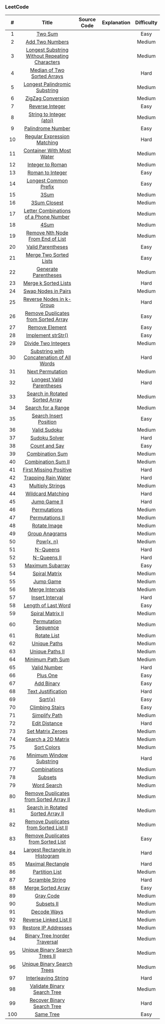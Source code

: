 ### LeetCode

| # | Title | Source Code | Explanation | Difficulty |
|:---:|:---:|:---:|:---:|:---:|
| 1 | [Two Sum](https://leetcode.com/problems/two-sum/) | | | Easy |
| 2 | [Add Two Numbers](https://leetcode.com/problems/add-two-numbers/) | | | Medium |
| 3 | [Longest Substring Without Repeating Characters](https://leetcode.com/problems/longest-substring-without-repeating-characters/) | | | Medium |
| 4 | [Median of Two Sorted Arrays](https://leetcode.com/problems/median-of-two-sorted-arrays/) | | | Hard |
| 5 | [Longest Palindromic Substring](https://leetcode.com/problems/longest-palindromic-substring/) | | | Medium |
| 6 | [ZigZag Conversion](https://leetcode.com/problems/zigzag-conversion/) | | | Medium |
| 7 | [Reverse Integer](https://leetcode.com/problems/reverse-integer/) | | | Easy |
| 8 | [String to Integer (atoi)](https://leetcode.com/problems/string-to-integer-atoi/) | | | Medium |
| 9 | [Palindrome Number](https://leetcode.com/problems/palindrome-number/) | | | Easy |
| 10 | [Regular Expression Matching](https://leetcode.com/problems/regular-expression-matching/) | | | Hard |
| 11 | [Container With Most Water](https://leetcode.com/problems/container-with-most-water/) | | | Medium |
| 12 | [Integer to Roman](https://leetcode.com/problems/integer-to-roman/) | | | Medium |
| 13 | [Roman to Integer](https://leetcode.com/problems/roman-to-integer/) | | | Easy |
| 14 | [Longest Common Prefix](https://leetcode.com/problems/longest-common-prefix/) | | | Easy |
| 15 | [3Sum](https://leetcode.com/problems/3sum/) | | | Medium |
| 16 | [3Sum Closest](https://leetcode.com/problems/3sum-closest/) | | | Medium |
| 17 | [Letter Combinations of a Phone Number](https://leetcode.com/problems/letter-combinations-of-a-phone-number/) | | | Medium |
| 18 | [4Sum](https://leetcode.com/problems/4sum/) | | | Medium |
| 19 | [Remove Nth Node From End of List](https://leetcode.com/problems/remove-nth-node-from-end-of-list/) | | | Medium |
| 20 | [Valid Parentheses](https://leetcode.com/problems/valid-parentheses/) | | | Easy |
| 21 | [Merge Two Sorted Lists](https://leetcode.com/problems/merge-two-sorted-lists/) | | | Easy |
| 22 | [Generate Parentheses](https://leetcode.com/problems/generate-parentheses/) | | | Medium |
| 23 | [Merge k Sorted Lists](https://leetcode.com/problems/merge-k-sorted-lists/) | | | Hard |
| 24 | [Swap Nodes in Pairs](https://leetcode.com/problems/swap-nodes-in-pairs/) | | | Medium |
| 25 | [Reverse Nodes in k-Group](https://leetcode.com/problems/reverse-nodes-in-k-group/) | | | Hard |
| 26 | [Remove Duplicates from Sorted Array](https://leetcode.com/problems/remove-duplicates-from-sorted-array/) | | | Easy |
| 27 | [Remove Element](https://leetcode.com/problems/remove-element/) | | | Easy |
| 28 | [Implement strStr()](https://leetcode.com/problems/implement-strstr/) | | | Easy |
| 29 | [Divide Two Integers](https://leetcode.com/problems/divide-two-integers/) | | | Medium |
| 30 | [Substring with Concatenation of All Words](https://leetcode.com/problems/substring-with-concatenation-of-all-words/) | | | Hard |
| 31 | [Next Permutation](https://leetcode.com/problems/next-permutation/) | | | Medium |
| 32 | [Longest Valid Parentheses](https://leetcode.com/problems/longest-valid-parentheses/) | | | Hard |
| 33 | [Search in Rotated Sorted Array](https://leetcode.com/problems/search-in-rotated-sorted-array/) | | | Medium |
| 34 | [Search for a Range](https://leetcode.com/problems/search-for-a-range/) | | | Medium |
| 35 | [Search Insert Position](https://leetcode.com/problems/search-insert-position/) | | | Easy |
| 36 | [Valid Sudoku](https://leetcode.com/problems/valid-sudoku/) | | | Medium |
| 37 | [Sudoku Solver](https://leetcode.com/problems/sudoku-solver/) | | | Hard |
| 38 | [Count and Say](https://leetcode.com/problems/count-and-say/) | | | Easy |
| 39 | [Combination Sum](https://leetcode.com/problems/combination-sum/) | | | Medium |
| 40 | [Combination Sum II](https://leetcode.com/problems/combination-sum-ii/) | | | Medium |
| 41 | [First Missing Positive](https://leetcode.com/problems/first-missing-positive/) | | | Hard |
| 42 | [Trapping Rain Water](https://leetcode.com/problems/trapping-rain-water/) | | | Hard |
| 43 | [Multiply Strings](https://leetcode.com/problems/multiply-strings/) | | | Medium |
| 44 | [Wildcard Matching](https://leetcode.com/problems/wildcard-matching/) | | | Hard |
| 45 | [Jump Game II](https://leetcode.com/problems/jump-game-ii/) | | | Hard |
| 46 | [Permutations](https://leetcode.com/problems/permutations/) | | | Medium |
| 47 | [Permutations II](https://leetcode.com/problems/permutations-ii/) | | | Medium |
| 48 | [Rotate Image](https://leetcode.com/problems/rotate-image/) | | | Medium |
| 49 | [Group Anagrams](https://leetcode.com/problems/group-anagrams/) | | | Medium |
| 50 | [Pow(x, n)](https://leetcode.com/problems/powx-n/) | | | Medium |
| 51 | [N-Queens](https://leetcode.com/problems/n-queens/) | | | Hard |
| 52 | [N-Queens II](https://leetcode.com/problems/n-queens-ii/) | | | Hard |
| 53 | [Maximum Subarray](https://leetcode.com/problems/maximum-subarray/) | | | Easy |
| 54 | [Spiral Matrix](https://leetcode.com/problems/spiral-matrix/) | | | Medium |
| 55 | [Jump Game](https://leetcode.com/problems/jump-game/) | | | Medium |
| 56 | [Merge Intervals](https://leetcode.com/problems/merge-intervals/) | | | Medium |
| 57 | [Insert Interval](https://leetcode.com/problems/insert-interval/) | | | Hard |
| 58 | [Length of Last Word](https://leetcode.com/problems/length-of-last-word/) | | | Easy |
| 59 | [Spiral Matrix II](https://leetcode.com/problems/spiral-matrix-ii/) | | | Medium |
| 60 | [Permutation Sequence](https://leetcode.com/problems/permutation-sequence/) | | | Medium |
| 61 | [Rotate List](https://leetcode.com/problems/rotate-list/) | | | Medium |
| 62 | [Unique Paths](https://leetcode.com/problems/unique-paths/) | | | Medium |
| 63 | [Unique Paths II](https://leetcode.com/problems/unique-paths-ii/) | | | Medium |
| 64 | [Minimum Path Sum](https://leetcode.com/problems/minimum-path-sum/) | | | Medium |
| 65 | [Valid Number](https://leetcode.com/problems/valid-number/) | | | Hard |
| 66 | [Plus One](https://leetcode.com/problems/plus-one/) | | | Easy |
| 67 | [Add Binary](https://leetcode.com/problems/add-binary/) | | | Easy |
| 68 | [Text Justification](https://leetcode.com/problems/text-justification/) | | | Hard |
| 69 | [Sqrt(x)](https://leetcode.com/problems/sqrtx/) | | | Easy |
| 70 | [Climbing Stairs](https://leetcode.com/problems/climbing-stairs/) | | | Easy |
| 71 | [Simplify Path](https://leetcode.com/problems/simplify-path/) | | | Medium |
| 72 | [Edit Distance](https://leetcode.com/problems/edit-distance/) | | | Hard |
| 73 | [Set Matrix Zeroes](https://leetcode.com/problems/set-matrix-zeroes/) | | | Medium |
| 74 | [Search a 2D Matrix](https://leetcode.com/problems/search-a-2d-matrix/) | | | Medium |
| 75 | [Sort Colors](https://leetcode.com/problems/sort-colors/) | | | Medium |
| 76 | [Minimum Window Substring](https://leetcode.com/problems/minimum-window-substring/) | | | Hard |
| 77 | [Combinations](https://leetcode.com/problems/combinations/) | | | Medium |
| 78 | [Subsets](https://leetcode.com/problems/subsets/) | | | Medium |
| 79 | [Word Search](https://leetcode.com/problems/word-search/) | | | Medium |
| 80 | [Remove Duplicates from Sorted Array II](https://leetcode.com/problems/remove-duplicates-from-sorted-array-ii/) | | | Medium |
| 81 | [Search in Rotated Sorted Array II](https://leetcode.com/problems/search-in-rotated-sorted-array-ii/) | | | Medium |
| 82 | [Remove Duplicates from Sorted List II](https://leetcode.com/problems/remove-duplicates-from-sorted-list-ii/) | | | Medium |
| 83 | [Remove Duplicates from Sorted List](https://leetcode.com/problems/remove-duplicates-from-sorted-list/) | | | Easy |
| 84 | [Largest Rectangle in Histogram](https://leetcode.com/problems/largest-rectangle-in-histogram/) | | | Hard |
| 85 | [Maximal Rectangle](https://leetcode.com/problems/maximal-rectangle/) | | | Hard |
| 86 | [Partition List](https://leetcode.com/problems/partition-list/) | | | Medium |
| 87 | [Scramble String](https://leetcode.com/problems/scramble-string/) | | | Hard |
| 88 | [Merge Sorted Array](https://leetcode.com/problems/merge-sorted-array/) | | | Easy |
| 89 | [Gray Code](https://leetcode.com/problems/gray-code/) | | | Medium |
| 90 | [Subsets II](https://leetcode.com/problems/subsets-ii/) | | | Medium |
| 91 | [Decode Ways](https://leetcode.com/problems/decode-ways/) | | | Medium |
| 92 | [Reverse Linked List II](https://leetcode.com/problems/reverse-linked-list-ii/) | | | Medium |
| 93 | [Restore IP Addresses](https://leetcode.com/problems/restore-ip-addresses/) | | | Medium |
| 94 | [Binary Tree Inorder Traversal](https://leetcode.com/problems/binary-tree-inorder-traversal/) | | | Medium |
| 95 | [Unique Binary Search Trees II](https://leetcode.com/problems/unique-binary-search-trees-ii/) | | | Medium |
| 96 | [Unique Binary Search Trees](https://leetcode.com/problems/unique-binary-search-trees/) | | | Medium |
| 97 | [Interleaving String](https://leetcode.com/problems/interleaving-string/) | | | Hard |
| 98 | [Validate Binary Search Tree](https://leetcode.com/problems/validate-binary-search-tree/) | | | Medium |
| 99 | [Recover Binary Search Tree](https://leetcode.com/problems/recover-binary-search-tree/) | | | Hard |
| 100 | [Same Tree](https://leetcode.com/problems/same-tree/) | | | Easy |

<!-- <!-- | 400 | [Nth Digit](https://leetcode.com/problems/nth-digit/) | [JavaScript](https://github.com/hanzichi/leetcode/blob/master/Algorithms/Nth%20Digit/nth-digit.js) | | Easy | -->
<!-- | 399 | [Evaluate Division](https://leetcode.com/problems/evaluate-division/) | | | Medium |
| 398 | [Random Pick Index](https://leetcode.com/problems/random-pick-index/) | [Python](https://github.com/hanzichi/leetcode/blob/master/Algorithms/Random%20Pick%20Index/random-pick-index.py) | | Medium |
| 397 | [Integer Replacement](https://leetcode.com/problems/integer-replacement/) | [JavaScript](https://github.com/hanzichi/leetcode/blob/master/Algorithms/Integer%20Replacement/integer-replacement.js) | | Medium |
| 396 | [Rotate Function](https://leetcode.com/problems/rotate-function/) | [JavaScript](https://github.com/hanzichi/leetcode/blob/master/Algorithms/Rotate%20Function/rotate-function.js) | | Medium |
| 395 | [Longest Substring with At Least K Repeating Characters](https://leetcode.com/problems/longest-substring-with-at-least-k-repeating-characters/) | [JavaScript](https://github.com/hanzichi/leetcode/blob/master/Algorithms/Longest%20Substring%20with%20At%20Least%20K%20Repeating%20Characters/not-a-good-solution.js) | [Explanation](https://github.com/hanzichi/leetcode/blob/master/Algorithms/Longest%20Substring%20with%20At%20Least%20K%20Repeating%20Characters/readme.md) | Medium |
| 394 | [Decode String](https://leetcode.com/problems/decode-string/) | [JavaScript](https://github.com/hanzichi/leetcode/blob/master/Algorithms/Decode%20String/decode-string.js) | | Medium |
| 393 | [UTF-8 Validation](https://leetcode.com/problems/utf-8-validation/) | [JavaScript](https://github.com/hanzichi/leetcode/blob/master/Algorithms/UTF-8%20Validation/utf-8-validation.js) | | Medium |
| 392 | [Is Subsequence](https://leetcode.com/problems/is-subsequence/) | [JavaScript](https://github.com/hanzichi/leetcode/blob/master/Algorithms/Is%20Subsequence/is-subsequence.js) | | Medium |
| 391 | [Perfect Rectangle](https://leetcode.com/problems/perfect-rectangle/) | | | Hard |
| 390 | [Elimination Game](https://leetcode.com/problems/elimination-game/) | | | Medium |
| 389 | [Find the Difference](https://leetcode.com/problems/find-the-difference/) | [JavaScript](https://github.com/hanzichi/leetcode/blob/master/Algorithms/Find%20the%20Difference/find-the-difference.js) | | Easy |
| 388 | [Longest Absolute File Path](https://leetcode.com/problems/longest-absolute-file-path/) | [JavaScript](https://github.com/hanzichi/leetcode/blob/master/Algorithms/Longest%20Absolute%20File%20Path/longest-absolute-file-path.js) | | Medium |
| 387 | [First Unique Character in a String](https://leetcode.com/problems/first-unique-character-in-a-string/) | [JavaScript](https://github.com/hanzichi/leetcode/blob/master/Algorithms/First%20Unique%20Character%20in%20a%20String/first-unique-character-in-a-string.js) | | Easy |
| 386 | [Lexicographical Numbers](https://leetcode.com/problems/lexicographical-numbers/) | [JavaScript](https://github.com/hanzichi/leetcode/blob/master/Algorithms/Lexicographical%20Numbers/lexicographical-numbers.js) | | Medium |
| 385 | [Mini Parser](https://leetcode.com/problems/mini-parser/) | [JavaScript](https://github.com/hanzichi/leetcode/blob/master/Algorithms/Mini%20Parser/mini-parser.js) | | Medium |
| 384 | [Shuffle an Array](https://leetcode.com/problems/shuffle-an-array/) | [JavaScript](https://github.com/hanzichi/leetcode/blob/master/Algorithms/Shuffle%20an%20Array/shuffle-an-array.js) | | Medium |
| 383 | [Ransom Note](https://leetcode.com/problems/ransom-note/) | [JavaScript](https://github.com/hanzichi/leetcode/blob/master/Algorithms/Ransom%20Note/ransom-note.js) | | Easy |
| 382 | [Linked List Random Node](https://leetcode.com/problems/linked-list-random-node/) | [JavaScript](https://github.com/hanzichi/leetcode/blob/master/Algorithms/Linked%20List%20Random%20Node/linked-list-random-node.js) | | Medium |
| 381 | [Insert Delete GetRandom O(1) - Duplicates allowed](https://leetcode.com/problems/insert-delete-getrandom-o1-duplicates-allowed/) | [Python](https://github.com/hanzichi/leetcode/blob/master/Algorithms/Insert%20Delete%20GetRandom%20O(1)%20-%20Duplicates%20allowed/insert-delete-getrandom-o1-duplicates-allowed.py) | | Hard |
| 380 | [Insert Delete GetRandom O(1)](https://leetcode.com/problems/insert-delete-getrandom-o1/) | [Python](https://github.com/hanzichi/leetcode/blob/master/Algorithms/Insert%20Delete%20GetRandom%20O(1)/insert-delete-getrandom-o1.py) | | Medium |
| 379 | [Design Phone Directory](https://leetcode.com/problems/design-phone-directory/) :blue_book: | | | Medium |
| 378 | [Kth Smallest Element in a Sorted Matrix](https://leetcode.com/problems/kth-smallest-element-in-a-sorted-matrix/) | [JavaScript](https://github.com/hanzichi/leetcode/blob/master/Algorithms/Kth%20Smallest%20Element%20in%20a%20Sorted%20Matrix/kth-smallest-element-in-a-sorted-matrix.js) | | Medium |
| 377 | [Combination Sum IV](https://leetcode.com/problems/combination-sum-iv/) | [JavaScript](https://github.com/hanzichi/leetcode/blob/master/Algorithms/Combination%20Sum%20IV/combination-sum-iv.js) | | Medium |
| 376 | [Wiggle Subsequence](https://leetcode.com/problems/wiggle-subsequence/) | [JavaScript](https://github.com/hanzichi/leetcode/blob/master/Algorithms/Wiggle%20Subsequence/wiggle-subsequence.js) | | Medium |
| 375 | [Guess Number Higher or Lower II](https://leetcode.com/problems/guess-number-higher-or-lower-ii/) | [JavaScript](https://github.com/hanzichi/leetcode/blob/master/Algorithms/Guess%20Number%20Higher%20or%20Lower%20II/guess-number-higher-or-lower-ii.js) | | Medium |
| 374 | [Guess Number Higher or Lower](https://leetcode.com/problems/guess-number-higher-or-lower/) | [C++](https://github.com/hanzichi/leetcode/blob/master/Algorithms/Guess%20Number%20Higher%20or%20Lower/guess-number-higher-or-lower.cpp) | | Easy |
| 373 | [Find K Pairs with Smallest Sums](https://leetcode.com/problems/find-k-pairs-with-smallest-sums/) | [JavaScript](https://github.com/hanzichi/leetcode/blob/master/Algorithms/Find%20K%20Pairs%20with%20Smallest%20Sums/find-k-pairs-with-smallest-sums.js) | | Medium |
| 372 | [Super Pow](https://leetcode.com/problems/super-pow/) | [JavaScript](https://github.com/hanzichi/leetcode/blob/master/Algorithms/Super%20Pow/super-pow.js) | | Medium |
| 371 | [Sum of Two Integers](https://leetcode.com/problems/sum-of-two-integers/) | [JavaScript](https://github.com/hanzichi/leetcode/blob/master/Algorithms/Sum%20of%20Two%20Integers/sum-of-two-integers.js) | | Easy |
| 370 | [Range Addition](https://leetcode.com/problems/range-addition/) :blue_book: | | | Medium |
| 369 | [Plus One Linked List](https://leetcode.com/problems/plus-one-linked-list/) :blue_book: | | | Medium |
| 368 | [Largest Divisible Subset](https://leetcode.com/problems/largest-divisible-subset/) | [JavaScript](https://github.com/hanzichi/leetcode/blob/master/Algorithms/Largest%20Divisible%20Subset/largest-divisible-subset.js) | | Medium |
| 367 | [Valid Perfect Square](https://leetcode.com/problems/valid-perfect-square/) | [JavaScript](https://github.com/hanzichi/leetcode/blob/master/Algorithms/Valid%20Perfect%20Square/valid-perfect-square.js) | | Easy |
| 366 | [Find Leaves of Binary Tree](https://leetcode.com/problems/find-leaves-of-binary-tree/) :blue_book: | | | Medium |
| 365 | [Water and Jug Problem](https://leetcode.com/problems/water-and-jug-problem/) | | | Medium |
| 364 | [Nested List Weight Sum II](https://leetcode.com/problems/nested-list-weight-sum-ii/) :blue_book: | | | Medium |
| 363 | [Max Sum of Rectangle No Larger Than K](https://leetcode.com/problems/max-sum-of-rectangle-no-larger-than-k/) | | | Hard |
| 362 | [Design Hit Counter](https://leetcode.com/problems/design-hit-counter/) :blue_book: | | | Medium |
| 361 | [Bomb Enemy](https://leetcode.com/problems/bomb-enemy/) :blue_book: | | | Medium |
| 360 | [Sort Transformed Array](https://leetcode.com/problems/sort-transformed-array/) :blue_book: | | | Medium |
| 359 | [Logger Rate Limiter](https://leetcode.com/problems/logger-rate-limiter/) :blue_book: | | | Easy |
| 358 | [Rearrange String k Distance Apart](https://leetcode.com/problems/rearrange-string-k-distance-apart/) :blue_book: | | | Hard |
| 357 | [Count Numbers with Unique Digits](https://leetcode.com/problems/count-numbers-with-unique-digits/) | [JavaScript](https://github.com/hanzichi/leetcode/blob/master/Algorithms/Count%20Numbers%20with%20Unique%20Digits/count-numbers-with-unique-digits.js) | | Medium |
| 356 | [Line Reflection](https://leetcode.com/problems/line-reflection/) :blue_book: | | | Medium |
| 355 | [Design Twitter](https://leetcode.com/problems/design-twitter/) | | | Medium |
| 354 | [Russian Doll Envelopes](https://leetcode.com/problems/russian-doll-envelopes/) | | | Hard |
| 353 | [Design Snake Game](https://leetcode.com/problems/design-snake-game/) :blue_book: | | | Medium |
| 352 | [Data Stream as Disjoint Intervals](https://leetcode.com/problems/data-stream-as-disjoint-intervals/) | | | Hard |
| 351 | [Android Unlock Patterns](https://leetcode.com/problems/android-unlock-patterns/) :blue_book: | | | Medium |
| 350 | [Intersection of Two Arrays II](https://leetcode.com/problems/intersection-of-two-arrays-ii/) | [JavaScript](https://github.com/hanzichi/leetcode/blob/master/Algorithms/Intersection%20of%20Two%20Arrays%20II/intersection-of-two-arrays-ii.js) | | Easy |
| 349 | [Intersection of Two Arrays](https://leetcode.com/problems/intersection-of-two-arrays/) | [JavaScript](https://github.com/hanzichi/leetcode/blob/master/Algorithms/Intersection%20of%20Two%20Arrays/intersection-of-two-arrays.js) | | Easy |
| 348 | [Design Tic-Tac-Toe](https://leetcode.com/problems/design-tic-tac-toe/) :blue_book: | | | Medium |
| 347 | [Top K Frequent Elements](https://leetcode.com/problems/top-k-frequent-elements/) | [JavaScript](https://github.com/hanzichi/leetcode/blob/master/Algorithms/Top%20K%20Frequent%20Elements/top-k-frequent-elements.js) | [Explanation](https://github.com/hanzichi/leetcode/blob/master/Algorithms/Top%20K%20Frequent%20Elements/README.md) | Medium |
| 346 | [Moving Average from Data Stream](https://leetcode.com/problems/moving-average-from-data-stream/) :blue_book: | | | Easy |
| 345 | [Reverse Vowels of a String](https://leetcode.com/problems/reverse-vowels-of-a-string/) | [JavaScript](https://github.com/hanzichi/leetcode/blob/master/Algorithms/Reverse%20Vowels%20of%20a%20String/reverse-vowels-of-a-string.js) | [Explanation](https://github.com/hanzichi/leetcode/blob/master/Algorithms/Reverse%20Vowels%20of%20a%20String/README.md) | Easy |
| 344 | [Reverse String](https://leetcode.com/problems/reverse-string/) | [JavaScript](https://github.com/hanzichi/leetcode/blob/master/Algorithms/Reverse%20String/reverse-string.js) | [Explanation](https://github.com/hanzichi/leetcode/blob/master/Algorithms/Reverse%20String/README.md) | Easy |
| 343 | [Integer Break](https://leetcode.com/problems/integer-break/) | [JavaScript](https://github.com/hanzichi/leetcode/blob/master/Algorithms/Integer%20Break/integer-break.js) | [Explanation](https://github.com/hanzichi/leetcode/blob/master/Algorithms/Integer%20Break/README.md) | Medium |
| 342 | [Power of Four](https://leetcode.com/problems/power-of-four/) | [JavaScript](https://github.com/hanzichi/leetcode/blob/master/Algorithms/Power%20of%20Four/power-of-four.js) | [Explanation](https://github.com/hanzichi/leetcode/blob/master/Algorithms/Power%20of%20Four/README.md) | Easy |
| 341 | [Flatten Nested List Iterator](https://leetcode.com/problems/flatten-nested-list-iterator/) | [JavaScript](https://github.com/hanzichi/leetcode/blob/master/Algorithms/Flatten%20Nested%20List%20Iterator/flatten-nested-list-iterator.js) | [Explanation](https://github.com/hanzichi/leetcode/blob/master/Algorithms/Flatten%20Nested%20List%20Iterator/README.md) | Medium |
| 340 | [Longest Substring with At Most K Distinct Characters](https://leetcode.com/problems/longest-substring-with-at-most-k-distinct-characters/) :blue_book: | | | Hard |
| 339 | [Nested List Weight Sum](https://leetcode.com/problems/nested-list-weight-sum/) :blue_book: | | | Easy |
| 338 | [Counting Bits](https://leetcode.com/problems/counting-bits/) | [JavaScript](https://github.com/hanzichi/leetcode/blob/master/Algorithms/Counting%20Bits/counting-bits.js) | [Explanation](https://github.com/hanzichi/leetcode/blob/master/Algorithms/Counting%20Bits/README.md) | Medium |
| 337 | [House Robber III](https://leetcode.com/problems/house-robber-iii/) | [JavaScript](https://github.com/hanzichi/leetcode/blob/master/Algorithms/House%20Robber%20III/house-robber-iii.js) | [Explanation](https://github.com/hanzichi/leetcode/blob/master/Algorithms/House%20Robber%20III/README.md) | Medium |
| 336 | [Palindrome Pairs](https://leetcode.com/problems/palindrome-pairs/) | [JavaScript](https://github.com/hanzichi/leetcode/blob/master/Algorithms/Palindrome%20Pairs/use_object_to_hash.js) | | Hard |
| 335 | [Self Crossing](https://leetcode.com/problems/self-crossing/) | [JavaScript](https://github.com/hanzichi/leetcode/blob/master/Algorithms/Self%20Crossing/self-crossing.js) | [Explanation](https://github.com/hanzichi/leetcode/blob/master/Algorithms/Self%20Crossing/README.md) | Hard |
| 334 | [Increasing Triplet Subsequence](https://leetcode.com/problems/increasing-triplet-subsequence/) | [JavaScript](https://github.com/hanzichi/leetcode/blob/master/Algorithms/Increasing%20Triplet%20Subsequence/increasing-triplet-subsequence.js) | [Explanation](https://github.com/hanzichi/leetcode/blob/master/Algorithms/Increasing%20Triplet%20Subsequence/README.md) | Medium |
| 333 | [Largest BST Subtree](https://leetcode.com/problems/largest-bst-subtree/) :blue_book: | | | Medium |
| 332 | [Reconstruct Itinerary](https://leetcode.com/problems/reconstruct-itinerary/) | | | Medium |
| 331 | [Verify Preorder Serialization of a Binary Tree](https://leetcode.com/problems/verify-preorder-serialization-of-a-binary-tree/) | [JavaScript](https://github.com/hanzichi/leetcode/blob/master/Algorithms/Verify%20Preorder%20Serialization%20of%20a%20Binary%20Tree/verify-preorder-serialization-of-a-binary-tree.js) | | Medium |
| 330 | [Patching Array](https://leetcode.com/problems/patching-array/) | [JavaScript](https://github.com/hanzichi/leetcode/blob/master/Algorithms/Patching%20Array/patching-array.js) | [Explanation](https://github.com/hanzichi/leetcode/blob/master/Algorithms/Patching%20Array/README.md) | Hard |
| 329 | [Longest Increasing Path in a Matrix](https://leetcode.com/problems/longest-increasing-path-in-a-matrix/) | | | Hard |
| 328 | [Odd Even Linked List](https://leetcode.com/problems/odd-even-linked-list/) | [JavaScript](https://github.com/hanzichi/leetcode/blob/master/Algorithms/Odd%20Even%20Linked%20List/odd-even-linked-list.js) | | Medium |
| 327 | [Count of Range Sum](https://leetcode.com/problems/count-of-range-sum/) | [JavaScript](https://github.com/hanzichi/leetcode/blob/master/Algorithms/Count%20of%20Range%20Sum/count-of-range-sum.js) | | Hard |
| 326 | [Power of Three](https://leetcode.com/problems/power-of-three/) | [JavaScript](https://github.com/hanzichi/leetcode/blob/master/Algorithms/Power%20of%20Three/power-of-three.js) | [Explanation](https://github.com/hanzichi/leetcode/blob/master/Algorithms/Power%20of%20Three/README.md) | Easy |
| 325 | [Maximum Size Subarray Sum Equals k](https://leetcode.com/problems/maximum-size-subarray-sum-equals-k/) :blue_book: | | | Medium |
| 324 | [Wiggle Sort II](https://leetcode.com/problems/wiggle-sort-ii/) | | | Medium |
| 323 | [Number of Connected Components in an Undirected Graph](https://leetcode.com/problems/number-of-connected-components-in-an-undirected-graph/) :blue_book: | | | Medium |
| 322 | [Coin Change](https://leetcode.com/problems/coin-change/) | [JavaScript](https://github.com/hanzichi/leetcode/blob/master/Algorithms/Coin%20Change/coin-change.js) | [Explanation](https://github.com/hanzichi/leetcode/blob/master/Algorithms/Coin%20Change/README.md) | Medium |
| 321 | [Create Maximum Number](https://leetcode.com/problems/create-maximum-number/) | | | Hard |
| 320 | [Generalized Abbreviation](https://leetcode.com/problems/generalized-abbreviation/) :blue_book: | | | Medium |
| 319 | [Bulb Switcher](https://leetcode.com/problems/bulb-switcher/) | [JavaScript](https://github.com/hanzichi/leetcode/blob/master/Algorithms/Bulb%20Switcher/bulb-switcher.js) | [Explanation](https://github.com/hanzichi/leetcode/blob/master/Algorithms/Bulb%20Switcher/README.md) | Medium |
| 318 | [Maximum Product of Word Lengths](https://leetcode.com/problems/maximum-product-of-word-lengths/) | [JavaScript](https://github.com/hanzichi/leetcode/blob/master/Algorithms/Maximum%20Product%20of%20Word%20Lengths/maximum-product-of-word-lengths.js) | | Medium |
| 317 | [Shortest Distance from All Buildings](https://leetcode.com/problems/shortest-distance-from-all-buildings/) :blue_book: | | | Hard |
| 316 | [Remove Duplicate Letters](https://leetcode.com/problems/remove-duplicate-letters/) | | | Hard |
| 315 | [Count of Smaller Numbers After Self](https://leetcode.com/problems/count-of-smaller-numbers-after-self/) | [JavaScript](https://github.com/hanzichi/leetcode/blob/master/Algorithms/Count%20of%20Smaller%20Numbers%20After%20Self/BinarySearch.js) | [Explanation](https://github.com/hanzichi/leetcode/blob/master/Algorithms/Count%20of%20Smaller%20Numbers%20After%20Self/README.md) | Hard |
| 314 | [Binary Tree Vertical Order Traversal](https://leetcode.com/problems/binary-tree-vertical-order-traversal/) :blue_book: | | | Medium |
| 313 | [Super Ugly Number](https://leetcode.com/problems/super-ugly-number/) | [JavaScript](https://github.com/hanzichi/leetcode/blob/master/Algorithms/Super%20Ugly%20Number/super-ugly-number.js) | [Explanation](https://github.com/hanzichi/leetcode/blob/master/Algorithms/Super%20Ugly%20Number/README.md) | Medium |
| 312 | [Burst Balloons](https://leetcode.com/problems/burst-balloons/) | | | Hard |
| 311 | [Sparse Matrix Multiplication](https://leetcode.com/problems/sparse-matrix-multiplication/) :blue_book: | | | Medium |
| 310 | [Minimum Height Trees](https://leetcode.com/problems/minimum-height-trees/) | | | Medium |
| 309 | [Best Time to Buy and Sell Stock with Cooldown](https://leetcode.com/problems/best-time-to-buy-and-sell-stock-with-cooldown/) | [JavaScript](https://github.com/hanzichi/leetcode/blob/master/Algorithms/Best%20Time%20to%20Buy%20and%20Sell%20Stock%20with%20Cooldown/best-time-to-buy-and-sell-stock-with-cooldown.js) | [Explanation](https://github.com/hanzichi/leetcode/blob/master/Algorithms/Best%20Time%20to%20Buy%20and%20Sell%20Stock%20with%20Cooldown/README.md) | Medium |
| 308 | [Range Sum Query 2D - Mutable](https://leetcode.com/problems/range-sum-query-2d-mutable/) :blue_book: | | | Hard |
| 307 | [Range Sum Query - Mutable](https://leetcode.com/problems/range-sum-query-mutable/) | [JavaScript](https://github.com/hanzichi/leetcode/blob/master/Algorithms/Range%20Sum%20Query%20-%20Mutable/range-sum-query-mutable.js) | [Explanation](https://github.com/hanzichi/leetcode/blob/master/Algorithms/Range%20Sum%20Query%20-%20Mutable/README.md) | Medium |
| 306 | [Additive Number](https://leetcode.com/problems/additive-number/) | [JavaScript](https://github.com/hanzichi/leetcode/blob/master/Algorithms/Additive%20Number/additive-number.js) | [Explanation](https://github.com/hanzichi/leetcode/blob/master/Algorithms/Additive%20Number/README.md) | Medium |
| 305 | [Number of Islands II](https://leetcode.com/problems/number-of-islands-ii/) :blue_book: | | | Hard |
| 304 | [Range Sum Query 2D - Immutable](https://leetcode.com/problems/range-sum-query-2d-immutable/) | [JavaScript](https://github.com/hanzichi/leetcode/blob/master/Algorithms/Range%20Sum%20Query%202D%20-%20Immutable/range-sum-query-2d-immutable.js) | [Explanation](https://github.com/hanzichi/leetcode/blob/master/Algorithms/Range%20Sum%20Query%202D%20-%20Immutable/README.md) | Medium |
| 303 | [Range Sum Query - Immutable](https://leetcode.com/problems/range-sum-query-immutable/) | [JavaScript](https://github.com/hanzichi/leetcode/blob/master/Algorithms/Range%20Sum%20Query%20-%20Immutable/range-sum-query-immutable.js) | [Explanation](https://github.com/hanzichi/leetcode/blob/master/Algorithms/Range%20Sum%20Query%20-%20Immutable/README.md) | Easy |
| 302 | [Smallest Rectangle Enclosing Black Pixels](https://leetcode.com/problems/smallest-rectangle-enclosing-black-pixels/) :blue_book: | | | Hard |
| 301 | [Remove Invalid Parentheses](https://leetcode.com/problems/remove-invalid-parentheses/) | | | Hard |
| 300 | [Longest Increasing Subsequence](https://leetcode.com/problems/longest-increasing-subsequence/) | [JavaScript](https://github.com/hanzichi/leetcode/blob/master/Algorithms/Longest%20Increasing%20Subsequence/longest-increasing-subsequence.js) | [Explanation](https://github.com/hanzichi/leetcode/blob/master/Algorithms/Longest%20Increasing%20Subsequence/README.md) | Medium |
| 299 | [Bulls and Cows](https://leetcode.com/problems/bulls-and-cows/) | [JavaScript](https://github.com/hanzichi/leetcode/blob/master/Algorithms/Bulls%20and%20Cows/bulls-and-cows.js) | [Explanation](https://github.com/hanzichi/leetcode/blob/master/Algorithms/Bulls%20and%20Cows/README.md) | Medium |
| 298 | [Binary Tree Longest Consecutive Sequence](https://leetcode.com/problems/binary-tree-longest-consecutive-sequence/) :blue_book: | | | Medium |
| 297 | [Serialize and Deserialize Binary Tree](https://leetcode.com/problems/serialize-and-deserialize-binary-tree/) | | | Hard |
| 296 | [Best Meeting Point](https://leetcode.com/problems/best-meeting-point/) :blue_book: | | | Hard |
| 295 | [Find Median from Data Stream](https://leetcode.com/problems/find-median-from-data-stream/) | [JavaScript](https://github.com/hanzichi/leetcode/blob/master/Algorithms/Find%20Median%20from%20Data%20Stream/find-median-from-data-stream.js) | [Explanation](https://github.com/hanzichi/leetcode/blob/master/Algorithms/Find%20Median%20from%20Data%20Stream/README.md) | Hard |
| 294 | [Flip Game II](https://leetcode.com/problems/flip-game-ii/) :blue_book: | | | Medium |
| 293 | [Flip Game](https://leetcode.com/problems/flip-game/) :blue_book: | | | Easy |
| 292 | [Nim Game](https://leetcode.com/problems/nim-game/) | [JavaScript](https://github.com/hanzichi/leetcode/blob/master/Algorithms/Nim%20Game/nim-game.js) | [Explanation](https://github.com/hanzichi/leetcode/blob/master/Algorithms/Nim%20Game/README.md) | Easy |
| 291 | [Word Pattern II](https://leetcode.com/problems/word-pattern-ii/) :blue_book: | | | Hard |
| 290 | [Word Pattern](https://leetcode.com/problems/word-pattern/) | [JavaScript](https://github.com/hanzichi/leetcode/blob/master/Algorithms/Word%20Pattern/word-pattern.js) | [Explanation](https://github.com/hanzichi/leetcode/blob/master/Algorithms/Word%20Pattern/README.md) | Easy |
| 289 | [Game of Life](https://leetcode.com/problems/game-of-life/) | [JavaScript](https://github.com/hanzichi/leetcode/blob/master/Algorithms/Game%20of%20Life/game-of-life.js) | [Explanation](https://github.com/hanzichi/leetcode/blob/master/Algorithms/Game%20of%20Life/README.md) | Medium |
| 288 | [Unique Word Abbreviation](https://leetcode.com/problems/unique-word-abbreviation/) :blue_book: | | | Medium |
| 287 | [Find the Duplicate Number](https://leetcode.com/problems/find-the-duplicate-number/) | [JavaScript](https://github.com/hanzichi/leetcode/blob/master/Algorithms/Find%20the%20Duplicate%20Number/find-the-duplicate-number.js) | [Explanation](https://github.com/hanzichi/leetcode/blob/master/Algorithms/Find%20the%20Duplicate%20Number/README.md) | Medium |
| 286 | [Walls and Gates](https://leetcode.com/problems/walls-and-gates/) :blue_book: | | | Medium |
| 285 | [Inorder Successor in BST](https://leetcode.com/problems/inorder-successor-in-bst/) :blue_book: | | | Medium |
| 284 | [Peeking Iterator](https://leetcode.com/problems/peeking-iterator/) | | | Medium |
| 283 | [Move Zeroes](https://leetcode.com/problems/move-zeroes/) | [JavaScript](https://github.com/hanzichi/leetcode/blob/master/Algorithms/Move%20Zeroes/move-zeroes.js) | [Explanation](https://github.com/hanzichi/leetcode/blob/master/Algorithms/Move%20Zeroes/README.md) | Easy |
| 282 | [Expression Add Operators](https://leetcode.com/problems/expression-add-operators/) | | | Hard |
| 281 | [Zigzag Iterator](https://leetcode.com/problems/zigzag-iterator/) :blue_book: | | | Medium |
| 280 | [Wiggle Sort](https://leetcode.com/problems/wiggle-sort/) :blue_book: | | | Medium |
| 279 | [Perfect Squares](https://leetcode.com/problems/perfect-squares/) | [JavaScript](https://github.com/hanzichi/leetcode/blob/master/Algorithms/Perfect%20Squares/perfect-squares.js) | [Explanation](https://github.com/hanzichi/leetcode/blob/master/Algorithms/Perfect%20Squares/README.md) | Medium |
| 278 | [First Bad Version](https://leetcode.com/problems/first-bad-version/) | [JavaScript](https://github.com/hanzichi/leetcode/blob/master/Algorithms/First%20Bad%20Version/first-bad-version.js) | [Explanation](https://github.com/hanzichi/leetcode/blob/master/Algorithms/First%20Bad%20Version/README.md) | Easy |
| 277 | [Find the Celebrity](https://leetcode.com/problems/find-the-celebrity/) :blue_book: | | | Medium |
| 276 | [Paint Fence](https://leetcode.com/problems/paint-fence/) :blue_book: | | | Easy |
| 275 | [H-Index II](https://leetcode.com/problems/h-index-ii/) | [JavaScript](https://github.com/hanzichi/leetcode/blob/master/Algorithms/H-Index%20II/h-index-ii.js) | [Explanation](https://github.com/hanzichi/leetcode/blob/master/Algorithms/H-Index%20II/README.md) | Medium |
| 274 | [H-Index](https://leetcode.com/problems/h-index/) | [JavaScript](https://github.com/hanzichi/leetcode/blob/master/Algorithms/H-Index/h-index.js) | [Explanation](https://github.com/hanzichi/leetcode/blob/master/Algorithms/H-Index/README.md) | Medium |
| 273 | [Integer to English Words](https://leetcode.com/problems/integer-to-english-words/) | | | Hard |
| 272 | [Closest Binary Search Tree Value II](https://leetcode.com/problems/closest-binary-search-tree-value-ii/) :blue_book: | | | Hard |
| 271 | [Encode and Decode Strings](https://leetcode.com/problems/encode-and-decode-strings/) :blue_book: | | | Medium |
| 270 | [Closest Binary Search Tree Value](https://leetcode.com/problems/closest-binary-search-tree-value/) :blue_book: | | | Easy |
| 269 | [Alien Dictionary](https://leetcode.com/problems/alien-dictionary/) :blue_book: | | | Hard |
| 268 | [Missing Number](https://leetcode.com/problems/missing-number/) | [JavaScript](https://github.com/hanzichi/leetcode/blob/master/Algorithms/Missing%20Number/missing-number.js) | [Explanation](https://github.com/hanzichi/leetcode/blob/master/Algorithms/Missing%20Number/README.md) | Easy |
| 267 | [Palindrome Permutation II](https://leetcode.com/problems/palindrome-permutation-ii/) :blue_book: | | | Medium |
| 266 | [Palindrome Permutation](https://leetcode.com/problems/palindrome-permutation/) :blue_book: | | | Easy |
| 265 | [Paint House II](https://leetcode.com/problems/paint-house-ii/) :blue_book: | | | Hard |
| 264 | [Ugly Number II](https://leetcode.com/problems/ugly-number-ii/) | [JavaScript](https://github.com/hanzichi/leetcode/blob/master/Algorithms/Ugly%20Number%20II/ugly-number-ii.js) | [Explanation](https://github.com/hanzichi/leetcode/blob/master/Algorithms/Ugly%20Number%20II/README.md) | Medium |
| 263 | [Ugly Number](https://leetcode.com/problems/ugly-number/) | [JavaScript](https://github.com/hanzichi/leetcode/blob/master/Algorithms/Ugly%20Number/ugly-number.js) | [Explanation](https://github.com/hanzichi/leetcode/blob/master/Algorithms/Ugly%20Number/README.md) | Easy |
| 261 | [Graph Valid Tree](https://leetcode.com/problems/graph-valid-tree/) :blue_book: | | | Medium |
| 260 | [Single Number III](https://leetcode.com/problems/single-number-iii/) | [JavaScript](https://github.com/hanzichi/leetcode/blob/master/Algorithms/Single%20Number%20III/single-number-iii.js) | | Medium |
| 259 | [3Sum Smaller](https://leetcode.com/problems/3sum-smaller/) :blue_book: | | | Medium |
| 258 | [Add Digits](https://leetcode.com/problems/add-digits/) | [JavaScript](https://github.com/hanzichi/leetcode/blob/master/Algorithms/Add%20Digits/add-digits.js) | [Explanation](https://github.com/hanzichi/leetcode/blob/master/Algorithms/Add%20Digits/README.md) | Easy |
| 257 | [Binary Tree Paths](https://leetcode.com/problems/binary-tree-paths/) | [JavaScript](https://github.com/hanzichi/leetcode/blob/master/Algorithms/Binary%20Tree%20Paths/binary-tree-paths.js) | [Explanation](https://github.com/hanzichi/leetcode/blob/master/Algorithms/Binary%20Tree%20Paths/README.md) | Easy |
| 256 | [Paint House](https://leetcode.com/problems/paint-house/) :blue_book: | | | Easy |
| 255 | [Verify Preorder Sequence in Binary Search Tree](https://leetcode.com/problems/verify-preorder-sequence-in-binary-search-tree/) :blue_book: | | | Medium |
| 254 | [Factor Combinations](https://leetcode.com/problems/factor-combinations/) :blue_book: | | | Medium |
| 253 | [Meeting Rooms II](https://leetcode.com/problems/meeting-rooms-ii/) :blue_book: | | | Medium |
| 252 | [Meeting Rooms](https://leetcode.com/problems/meeting-rooms/) :blue_book: | | | Easy |
| 251 | [Flatten 2D Vector](https://leetcode.com/problems/flatten-2d-vector/) :blue_book: | | | Medium |
| 250 | [Count Univalue Subtrees](https://leetcode.com/problems/count-univalue-subtrees/) :blue_book: | | | Medium |
| 249 | [Group Shifted Strings](https://leetcode.com/problems/group-shifted-strings/) :blue_book: | | | Medium |
| 248 | [Strobogrammatic Number III](https://leetcode.com/problems/strobogrammatic-number-iii/) :blue_book: | | | Hard |
| 247 | [Strobogrammatic Number II](https://leetcode.com/problems/strobogrammatic-number-ii/) :blue_book: | | | Medium |
| 246 | [Strobogrammatic Number](https://leetcode.com/problems/strobogrammatic-number/) :blue_book: | | | Easy |
| 245 | [Shortest Word Distance III](https://leetcode.com/problems/shortest-word-distance-iii/) :blue_book: | | | Medium |
| 244 | [Shortest Word Distance II](https://leetcode.com/problems/shortest-word-distance-ii/) :blue_book: | | | Medium |
| 243 | [Shortest Word Distance](https://leetcode.com/problems/shortest-word-distance/) :blue_book: | | | Easy |
| 242 | [Valid Anagram](https://leetcode.com/problems/valid-anagram/) | [JavaScript](https://github.com/hanzichi/leetcode/blob/master/Algorithms/Valid%20Anagram/valid-anagram.js) | [Explanation](https://github.com/hanzichi/leetcode/blob/master/Algorithms/Valid%20Anagram/README.md) | Easy |
| 241 | [Different Ways to Add Parentheses](https://leetcode.com/problems/different-ways-to-add-parentheses/) | [JavaScript](https://github.com/hanzichi/leetcode/blob/master/Algorithms/Different%20Ways%20to%20Add%20Parentheses/divide-and-conquer.js) | [Explanation](https://github.com/hanzichi/leetcode/blob/master/Algorithms/Different%20Ways%20to%20Add%20Parentheses/README.md) | Medium |
| 240 | [Search a 2D Matrix II](https://leetcode.com/problems/search-a-2d-matrix-ii/) | [JavaScript](https://github.com/hanzichi/leetcode/blob/master/Algorithms/Search%20a%202D%20Matrix%20II/search-a-2d-matrix-ii.js) | [Explanation](https://github.com/hanzichi/leetcode/blob/master/Algorithms/Search%20a%202D%20Matrix%20II/README.md) | Medium |
| 239 | [Sliding Window Maximum](https://leetcode.com/problems/sliding-window-maximum/) | | | Hard |
| 238 | [Product of Array Except Self](https://leetcode.com/problems/product-of-array-except-self/) | [JavaScript](https://github.com/hanzichi/leetcode/blob/master/Algorithms/Product%20of%20Array%20Except%20Self/product-of-array-except-self.js) | | Medium |
| 237 | [Delete Node in a Linked List](https://leetcode.com/problems/delete-node-in-a-linked-list/) | [JavaScript](https://github.com/hanzichi/leetcode/blob/master/Algorithms/Delete%20Node%20in%20a%20Linked%20List/delete-node-in-a-linked-list.js) | [Explanation](https://github.com/hanzichi/leetcode/blob/master/Algorithms/Delete%20Node%20in%20a%20Linked%20List/README.md) | Easy |
| 236 | [Lowest Common Ancestor of a Binary Tree](https://leetcode.com/problems/lowest-common-ancestor-of-a-binary-tree/) | [JavaScript](https://github.com/hanzichi/leetcode/blob/master/Algorithms/Lowest%20Common%20Ancestor%20of%20a%20Binary%20Tree/lowest-common-ancestor-of-a-binary-tree.js) | [Explanation](https://github.com/hanzichi/leetcode/blob/master/Algorithms/Lowest%20Common%20Ancestor%20of%20a%20Binary%20Tree/readme.md) | Medium |
| 235 | [Lowest Common Ancestor of a Binary Search Tree](https://leetcode.com/problems/lowest-common-ancestor-of-a-binary-search-tree/) | [JavaScript](https://github.com/hanzichi/leetcode/blob/master/Algorithms/Lowest%20Common%20Ancestor%20of%20a%20Binary%20Search%20Tree/lowest-common-ancestor-of-a-binary-search-tree.js) | | Easy |
| 234 | [Palindrome Linked List](https://leetcode.com/problems/palindrome-linked-list/) | [JavaScript](https://github.com/hanzichi/leetcode/blob/master/Algorithms/Palindrome%20Linked%20List/palindrome-linked-list.js) | [Explanation](https://github.com/hanzichi/leetcode/blob/master/Algorithms/Palindrome%20Linked%20List/README.md) | Easy |
| 233 | [Number of Digit One](https://leetcode.com/problems/number-of-digit-one/) | [JavaScript](https://github.com/hanzichi/leetcode/blob/master/Algorithms/Number%20of%20Digit%20One/number-of-digit-one.js) | | Hard |
| 232 | [Implement Queue using Stacks](https://leetcode.com/problems/implement-queue-using-stacks/) | [JavaScript](https://github.com/hanzichi/leetcode/blob/master/Algorithms/Implement%20Queue%20using%20Stacks/implement-queue-using-stacks.js) | [Explanation](https://github.com/hanzichi/leetcode/blob/master/Algorithms/Implement%20Queue%20using%20Stacks/README.md) | Easy |
| 231 | [Power of Two](https://leetcode.com/problems/power-of-two/) | [JavaScript](https://github.com/hanzichi/leetcode/blob/master/Algorithms/Power%20of%20Two/power-of-two.js) | [Explanation](https://github.com/hanzichi/leetcode/blob/master/Algorithms/Power%20of%20Two/README.md) | Easy |
| 230 | [Kth Smallest Element in a BST](https://leetcode.com/problems/kth-smallest-element-in-a-bst/) | [JavaScript](https://github.com/hanzichi/leetcode/blob/master/Algorithms/Kth%20Smallest%20Element%20in%20a%20BST/kth-smallest-element-in-a-bst.js) | [Explanation](https://github.com/hanzichi/leetcode/blob/master/Algorithms/Kth%20Smallest%20Element%20in%20a%20BST/readme.md) | Medium |
| 229 | [Majority Element II](https://leetcode.com/problems/majority-element-ii/) | [JavaScript](https://github.com/hanzichi/leetcode/blob/master/Algorithms/Majority%20Element%20II/majority-element-ii.js) | | Medium |
| 228 | [Summary Ranges](https://leetcode.com/problems/summary-ranges/) | [JavaScript](https://github.com/hanzichi/leetcode/blob/master/Algorithms/Summary%20Ranges/summary-ranges.js) | [Explanation](https://github.com/hanzichi/leetcode/blob/master/Algorithms/Summary%20Ranges/README.md) | Medium |
| 227 | [Basic Calculator II](https://leetcode.com/problems/basic-calculator-ii/) | [JavaScript](https://github.com/hanzichi/leetcode/blob/master/Algorithms/Basic%20Calculator%20II/basic-calculator-ii.js) | | Medium |
| 226 | [Invert Binary Tree](https://leetcode.com/problems/invert-binary-tree/) | [JavaScript](https://github.com/hanzichi/leetcode/blob/master/Algorithms/Invert%20Binary%20Tree/invert-binary-tree.js) | [Explanation](https://github.com/hanzichi/leetcode/blob/master/Algorithms/Invert%20Binary%20Tree/README.md) | Easy |
| 225 | [Implement Stack using Queues](https://leetcode.com/problems/implement-stack-using-queues/) | [JavaScript](https://github.com/hanzichi/leetcode/blob/master/Algorithms/Implement%20Stack%20using%20Queues/implement-stack-using-queues.js) | [Explanation](https://github.com/hanzichi/leetcode/blob/master/Algorithms/Implement%20Stack%20using%20Queues/README.md) | Easy |
| 224 | [Basic Calculator](https://leetcode.com/problems/basic-calculator/) | [JavaScript](https://github.com/hanzichi/leetcode/blob/master/Algorithms/Basic%20Calculator/better-solution.js) | [Explanation](https://github.com/hanzichi/leetcode/blob/master/Algorithms/Basic%20Calculator/README.md) | Hard |
| 223 | [Rectangle Area](https://leetcode.com/problems/rectangle-area/) | [JavaScript](https://github.com/hanzichi/leetcode/blob/master/Algorithms/Rectangle%20Area/index_without_sort.js) | [Explanation](https://github.com/hanzichi/leetcode/blob/master/Algorithms/Rectangle%20Area/README.md) | Medium |
| 222 | [Count Complete Tree Nodes](https://leetcode.com/problems/count-complete-tree-nodes/) | [JavaScript](https://github.com/hanzichi/leetcode/blob/master/Algorithms/Count%20Complete%20Tree%20Nodes/binary-search.js) | [Explanation](https://github.com/hanzichi/leetcode/blob/master/Algorithms/Count%20Complete%20Tree%20Nodes/readme.md) | Medium |
| 221 | [Maximal Square](https://leetcode.com/problems/maximal-square/) | [JavaScript](https://github.com/hanzichi/leetcode/blob/master/Algorithms/Maximal%20Square/index_2.js) | | Medium |
| 220 | [Contains Duplicate III](https://leetcode.com/problems/contains-duplicate-iii/) | [JavaScript](https://github.com/hanzichi/leetcode/blob/master/Algorithms/Contains%20Duplicate%20III/contains-duplicate-iii.js) | | Medium |
| 219 | [Contains Duplicate II](https://leetcode.com/problems/contains-duplicate-ii/) | [JavaScript](https://github.com/hanzichi/leetcode/blob/master/Algorithms/Contains%20Duplicate%20II/contains-duplicate-ii.js) | | Easy |
| 218 | [The Skyline Problem](https://leetcode.com/problems/the-skyline-problem/) | | | Hard |
| 217 | [Contains Duplicate](https://leetcode.com/problems/contains-duplicate/) | [JavaScript](https://github.com/hanzichi/leetcode/blob/master/Algorithms/Contains%20Duplicate/contains-duplicate.js) | | Easy |
| 216 | [Combination Sum III](https://leetcode.com/problems/combination-sum-iii/) | [JavaScript](https://github.com/hanzichi/leetcode/blob/master/Algorithms/Combination%20Sum%20III/combination-sum-iii.js) | | Medium |
| 215 | [Kth Largest Element in an Array](https://leetcode.com/problems/kth-largest-element-in-an-array/) | [JavaScript](https://github.com/hanzichi/leetcode/blob/master/Algorithms/Kth%20Largest%20Element%20in%20an%20Array/kth-largest-element-in-an-array.js) | [Explanation](https://github.com/hanzichi/leetcode/blob/master/Algorithms/Kth%20Largest%20Element%20in%20an%20Array/README.md) | Medium |
| 214 | [Shortest Palindrome](https://leetcode.com/problems/shortest-palindrome/) | [JavaScript](https://github.com/hanzichi/leetcode/blob/master/Algorithms/Shortest%20Palindrome/shortest-palindrome.js) | [Explanation](https://github.com/hanzichi/leetcode/blob/master/Algorithms/Shortest%20Palindrome/README.md) | Hard |
| 213 | [House Robber II](https://leetcode.com/problems/house-robber-ii/) | [JavaScript](https://github.com/hanzichi/leetcode/blob/master/Algorithms/House%20Robber%20II/house-robber-ii.js) | | Medium |
| 212 | [Word Search II](https://leetcode.com/problems/word-search-ii/) | | | Hard |
| 211 | [Add and Search Word - Data structure design](https://leetcode.com/problems/add-and-search-word-data-structure-design/) | [JavaScript](https://github.com/hanzichi/leetcode/blob/master/Algorithms/Add%20and%20Search%20Word%20-%20Data%20structure%20design/add-and-search-word-data-structure-design.js) | [Explanation](https://github.com/hanzichi/leetcode/blob/master/Algorithms/Add%20and%20Search%20Word%20-%20Data%20structure%20design/README.md) | Medium |
| 210 | [Course Schedule II](https://leetcode.com/problems/course-schedule-ii/) | [JavaScript](https://github.com/hanzichi/leetcode/blob/master/Algorithms/Course%20Schedule%20II/course-schedule-ii.js) | | Medium |
| 209 | [Minimum Size Subarray Sum](https://leetcode.com/problems/minimum-size-subarray-sum/) | [JavaScript](https://github.com/hanzichi/leetcode/blob/master/Algorithms/Minimum%20Size%20Subarray%20Sum/minimum-size-subarray-sum.js) | | Medium |
| 208 | [Implement Trie (Prefix Tree)](https://leetcode.com/problems/implement-trie-prefix-tree/) | [JavaScript](https://github.com/hanzichi/leetcode/blob/master/Algorithms/Implement%20Trie%20(Prefix%20Tree)/implement-trie-prefix-tree.js) | | Medium |
| 207 | [Course Schedule](https://leetcode.com/problems/course-schedule/) | [JavaScript](https://github.com/hanzichi/leetcode/blob/master/Algorithms/Course%20Schedule/course-schedule.js) | [Explanation](https://github.com/hanzichi/leetcode/blob/master/Algorithms/Course%20Schedule/README.md) | Medium |
| 206 | [Reverse Linked List](https://leetcode.com/problems/reverse-linked-list/) | [JavaScript](https://github.com/hanzichi/leetcode/blob/master/Algorithms/Reverse%20Linked%20List/index%E2%85%A2.js) | | Easy |
| 205 | [Isomorphic Strings](https://leetcode.com/problems/isomorphic-strings/) | [JavaScript](https://github.com/hanzichi/leetcode/blob/master/Algorithms/Isomorphic%20Strings/isomorphic-strings.js) | [Explanation](https://github.com/hanzichi/leetcode/blob/master/Algorithms/Isomorphic%20Strings/README.md) | Easy |
| 204 | [Count Primes](https://leetcode.com/problems/count-primes/) | [JavaScript](https://github.com/hanzichi/leetcode/blob/master/Algorithms/Count%20Primes/count-primes.js) | [Explanation](https://github.com/hanzichi/leetcode/blob/master/Algorithms/Count%20Primes/README.md) | Easy |
| 203 | [Remove Linked List Elements](https://leetcode.com/problems/remove-linked-list-elements/) | [JavaScript](https://github.com/hanzichi/leetcode/blob/master/Algorithms/Remove%20Linked%20List%20Elements/remove-linked-list-elements.js) | [Explanation](https://github.com/hanzichi/leetcode/blob/master/Algorithms/Remove%20Linked%20List%20Elements/README.md) | Easy |
| 202 | [Happy Number](https://leetcode.com/problems/happy-number/) | [JavaScript](https://github.com/hanzichi/leetcode/blob/master/Algorithms/Happy%20Number/happy-number.js) | [Explanation](https://github.com/hanzichi/leetcode/blob/master/Algorithms/Happy%20Number/README.md) | Easy |
| 201 | [Bitwise AND of Numbers Range](https://leetcode.com/problems/bitwise-and-of-numbers-range/) | [JavaScript](https://github.com/hanzichi/leetcode/blob/master/Algorithms/Bitwise%20AND%20of%20Numbers%20Range/bitwise-and-of-numbers-range.js) | | Medium |
| 200 | [Number of Islands](https://leetcode.com/problems/number-of-islands/) | [JavaScript](https://github.com/hanzichi/leetcode/blob/master/Algorithms/Number%20of%20Islands/number-of-islands.js) | [Explanation](https://github.com/hanzichi/leetcode/blob/master/Algorithms/Number%20of%20Islands/README.md) | Medium |
| 199 | [Binary Tree Right Side View](https://leetcode.com/problems/binary-tree-right-side-view/) | [JavaScript](https://github.com/hanzichi/leetcode/blob/master/Algorithms/Binary%20Tree%20Right%20Side%20View/binary-tree-right-side-view.js) | | Medium |
| 198 | [House Robber](https://leetcode.com/problems/house-robber/) | [JavaScript](https://github.com/hanzichi/leetcode/blob/master/Algorithms/House%20Robber/house-robber.js) | | Easy |
| 191 | [Number of 1 Bits](https://leetcode.com/problems/number-of-1-bits/) | [JavaScript](https://github.com/hanzichi/leetcode/blob/master/Algorithms/Number%20of%201%20Bits/number-of-1-bits.js) | | Easy |
| 190 | [Reverse Bits](https://leetcode.com/problems/reverse-bits/) | [JavaScript](https://github.com/hanzichi/leetcode/blob/master/Algorithms/Reverse%20Bits/reverse-bits.js) | [Explanation](https://github.com/hanzichi/leetcode/blob/master/Algorithms/Reverse%20Bits/README.md) | Easy |
| 189 | [Rotate Array](https://leetcode.com/problems/rotate-array/) | [JavaScript](https://github.com/hanzichi/leetcode/blob/master/Algorithms/Rotate%20Array/rotate-array.js) | [Explanation](https://github.com/hanzichi/leetcode/blob/master/Algorithms/Rotate%20Array/README.md) | Easy |
| 188 | [Best Time to Buy and Sell Stock IV](https://leetcode.com/problems/best-time-to-buy-and-sell-stock-iv/) | | | Hard |
| 187 | [Repeated DNA Sequences](https://leetcode.com/problems/repeated-dna-sequences/) | [JavaScript](https://github.com/hanzichi/leetcode/blob/master/Algorithms/Repeated%20DNA%20Sequences/repeated-dna-sequences.js) | [Explanation](https://github.com/hanzichi/leetcode/blob/master/Algorithms/Repeated%20DNA%20Sequences/README.md) | Medium |
| 186 | [Reverse Words in a String II](https://leetcode.com/problems/reverse-words-in-a-string-ii/) :blue_book: | | | Medium |
| 179 | [Largest Number](https://leetcode.com/problems/largest-number/) | [JavaScript](https://github.com/hanzichi/leetcode/blob/master/Algorithms/Largest%20Number/largest-number.js) | [Explanation](https://github.com/hanzichi/leetcode/blob/master/Algorithms/Largest%20Number/README.md) | Medium |
| 174 | [Dungeon Game](https://leetcode.com/problems/dungeon-game/) | | | Hard |
| 173 | [Binary Search Tree Iterator](https://leetcode.com/problems/binary-search-tree-iterator/) | | | Medium |
| 172 | [Factorial Trailing Zeroes](https://leetcode.com/problems/factorial-trailing-zeroes/) | [JavaScript](https://github.com/hanzichi/leetcode/blob/master/Algorithms/Factorial%20Trailing%20Zeroes/factorial-trailing-zeroes.js) | [Explanation](https://github.com/hanzichi/leetcode/blob/master/Algorithms/Factorial%20Trailing%20Zeroes/README.md) | Easy |
| 171 | [Excel Sheet Column Number](https://leetcode.com/problems/excel-sheet-column-number/) | [JavaScript](https://github.com/hanzichi/leetcode/blob/master/Algorithms/Excel%20Sheet%20Column%20Number/excel-sheet-column-number.js) | [Explanation](https://github.com/hanzichi/leetcode/blob/master/Algorithms/Excel%20Sheet%20Column%20Number/README.md) | Easy |
| 170 | [Two Sum III - Data structure design](https://leetcode.com/problems/two-sum-iii-data-structure-design/) :blue_book: | | | Easy |
| 169 | [Majority Element](https://leetcode.com/problems/majority-element/) | [JavaScript](https://github.com/hanzichi/leetcode/blob/master/Algorithms/Majority%20Element/majority-element.js) | [Explanation](https://github.com/hanzichi/leetcode/blob/master/Algorithms/Majority%20Element/README.md) | Easy |
| 168 | [Excel Sheet Column Title](https://leetcode.com/problems/excel-sheet-column-title/) | [JavaScript](https://github.com/hanzichi/leetcode/blob/master/Algorithms/Excel%20Sheet%20Column%20Title/excel-sheet-column-title.js) | [Explanation](https://github.com/hanzichi/leetcode/blob/master/Algorithms/Excel%20Sheet%20Column%20Title/README.md) | Easy |
| 167 | [Two Sum II - Input array is sorted](https://leetcode.com/problems/two-sum-ii-input-array-is-sorted/) | [JavaScript](https://github.com/hanzichi/leetcode/blob/master/Algorithms/Two%20Sum%20II%20-%20Input%20array%20is%20sorted/two-sum-ii-input-array-is-sorted.js) | | Easy |
| 166 | [Fraction to Recurring Decimal](https://leetcode.com/problems/fraction-to-recurring-decimal/) | [JavaScript](https://github.com/hanzichi/leetcode/blob/master/Algorithms/Fraction%20to%20Recurring%20Decimal/fraction-to-recurring-decimal.js) | [Explanation](https://github.com/hanzichi/leetcode/blob/master/Algorithms/Fraction%20to%20Recurring%20Decimal/README.md) | Medium |
| 165 | [Compare Version Numbers](https://leetcode.com/problems/compare-version-numbers/) | [JavaScript](https://github.com/hanzichi/leetcode/blob/master/Algorithms/Compare%20Version%20Numbers/compare-version-numbers.js) | [Explanation](https://github.com/hanzichi/leetcode/blob/master/Algorithms/Compare%20Version%20Numbers/README.md) | Medium |
| 164 | [Maximum Gap](https://leetcode.com/problems/maximum-gap/) | [JavaScript](https://github.com/hanzichi/leetcode/blob/master/Algorithms/Maximum%20Gap/maximum-gap.js) | [Explanation](https://github.com/hanzichi/leetcode/blob/master/Algorithms/Maximum%20Gap/README.md) | Hard |
| 163 | [Missing Ranges](https://leetcode.com/problems/missing-ranges/) :blue_book: | | | Medium |
| 162 | [Find Peak Element](https://leetcode.com/problems/find-peak-element/) | [JavaScript](https://github.com/hanzichi/leetcode/blob/master/Algorithms/Find%20Peak%20Element/find-peak-element.js) | [Explanation](https://github.com/hanzichi/leetcode/blob/master/Algorithms/Find%20Peak%20Element/README.md) | Medium |
| 161 | [One Edit Distance](https://leetcode.com/problems/one-edit-distance/) :blue_book: | | | Medium |
| 160 | [Intersection of Two Linked Lists](https://leetcode.com/problems/intersection-of-two-linked-lists/) | [JavaScript](https://github.com/hanzichi/leetcode/blob/master/Algorithms/Intersection%20of%20Two%20Linked%20Lists/intersection-of-two-linked-lists.js) | | Easy |
| 159 | [Longest Substring with At Most Two Distinct Characters](https://leetcode.com/problems/longest-substring-with-at-most-two-distinct-characters/) :blue_book: | | | Hard |
| 158 | [Read N Characters Given Read4 II - Call multiple times](https://leetcode.com/problems/read-n-characters-given-read4-ii-call-multiple-times/) :blue_book: | | | Hard |
| 157 | [Read N Characters Given Read4](https://leetcode.com/problems/read-n-characters-given-read4/) :blue_book: | | | Easy |
| 156 | [Binary Tree Upside Down](https://leetcode.com/problems/binary-tree-upside-down/) :blue_book: | | | Medium |
| 155 | [Min Stack](https://leetcode.com/problems/min-stack/) | | | Easy |
| 154 | [Find Minimum in Rotated Sorted Array II](https://leetcode.com/problems/find-minimum-in-rotated-sorted-array-ii/) | [JavaScript](https://github.com/hanzichi/leetcode/blob/master/Algorithms/Find%20Minimum%20in%20Rotated%20Sorted%20Array%20II/find-minimum-in-rotated-sorted-array-ii.js) | | Hard |
| 153 | [Find Minimum in Rotated Sorted Array](https://leetcode.com/problems/find-minimum-in-rotated-sorted-array/) | [JavaScript](https://github.com/hanzichi/leetcode/blob/master/Algorithms/Find%20Minimum%20in%20Rotated%20Sorted%20Array/find-minimum-in-rotated-sorted-array.js) | | Medium |
| 152 | [Maximum Product Subarray](https://leetcode.com/problems/maximum-product-subarray/) | [JavaScript](https://github.com/hanzichi/leetcode/blob/master/Algorithms/Maximum%20Product%20Subarray/maximum-product-subarray.js) | | Medium |
| 151 | [Reverse Words in a String](https://leetcode.com/problems/reverse-words-in-a-string/) | [JavaScript](https://github.com/hanzichi/leetcode/blob/master/Algorithms/Reverse%20Words%20in%20a%20String/reverse-words-in-a-string.js) | [Explanation](https://github.com/hanzichi/leetcode/blob/master/Algorithms/Reverse%20Words%20in%20a%20String/README.md) | Medium |
| 150 | [Evaluate Reverse Polish Notation](https://leetcode.com/problems/evaluate-reverse-polish-notation/) | | | Medium |
| 149 | [Max Points on a Line](https://leetcode.com/problems/max-points-on-a-line/) | | | Hard |
| 148 | [Sort List](https://leetcode.com/problems/sort-list/) | [JavaScript](https://github.com/hanzichi/leetcode/blob/master/Algorithms/Sort%20List/sort-list.js) | [Explanation](https://github.com/hanzichi/leetcode/blob/master/Algorithms/Sort%20List/README.md) | Medium |
| 147 | [Insertion Sort List](https://leetcode.com/problems/insertion-sort-list/) | [JavaScript](https://github.com/hanzichi/leetcode/blob/master/Algorithms/Insertion%20Sort%20List/insertion-sort-list.js) | | Medium |
| 146 | [LRU Cache](https://leetcode.com/problems/lru-cache/) | [JavaScript](https://github.com/hanzichi/leetcode/blob/master/Algorithms/LRU%20Cache/lru-cache.js) | [Explanation](https://github.com/hanzichi/leetcode/blob/master/Algorithms/LRU%20Cache/README.md) | Hard |
| 145 | [Binary Tree Postorder Traversal](https://leetcode.com/problems/binary-tree-postorder-traversal/) | [JavaScript](https://github.com/hanzichi/leetcode/blob/master/Algorithms/Binary%20Tree%20Postorder%20Traversal/binary-tree-postorder-traversal.js) | | Hard |
| 144 | [Binary Tree Preorder Traversal](https://leetcode.com/problems/binary-tree-preorder-traversal/) | [JavaScript](https://github.com/hanzichi/leetcode/blob/master/Algorithms/Binary%20Tree%20Preorder%20Traversal/binary-tree-preorder-traversal.js) | | Medium |
| 143 | [Reorder List](https://leetcode.com/problems/reorder-list/) | [JavaScript](https://github.com/hanzichi/leetcode/blob/master/Algorithms/Reorder%20List/reorder-list.js) | | Medium |
| 142 | [Linked List Cycle II](https://leetcode.com/problems/linked-list-cycle-ii/) | [JavaScript](https://github.com/hanzichi/leetcode/blob/master/Algorithms/Linked%20List%20Cycle%20II/linked-list-cycle-ii.js) | | Medium |
| 141 | [Linked List Cycle](https://leetcode.com/problems/linked-list-cycle/) | [JavaScript](https://github.com/hanzichi/leetcode/blob/master/Algorithms/Linked%20List%20Cycle/linked-list-cycle.js) | [Explanation](https://github.com/hanzichi/leetcode/blob/master/Algorithms/Linked%20List%20Cycle/README.md) | Easy |
| 140 | [Word Break II](https://leetcode.com/problems/word-break-ii/) | | | Hard |
| 139 | [Word Break](https://leetcode.com/problems/word-break/) | [JavaScript](https://github.com/hanzichi/leetcode/blob/master/Algorithms/Word%20Break/word-break.js) | | Medium |
| 138 | [Copy List with Random Pointer](https://leetcode.com/problems/copy-list-with-random-pointer/) | [JavaScript](https://github.com/hanzichi/leetcode/blob/master/Algorithms/Copy%20List%20with%20Random%20Pointer/copy-list-with-random-pointer.js) | | Medium |
| 137 | [Single Number II](https://leetcode.com/problems/single-number-ii/) | [JavaScript](https://github.com/hanzichi/leetcode/blob/master/Algorithms/Single%20Number%20II/single-number-ii.js) | | Medium |
| 136 | [Single Number](https://leetcode.com/problems/single-number/) | [JavaScript](https://github.com/hanzichi/leetcode/blob/master/Algorithms/Single%20Number/single-number.js) | | Easy |
| 135 | [Candy](https://leetcode.com/problems/candy/) | | | Hard |
| 134 | [Gas Station](https://leetcode.com/problems/gas-station/) | | | Medium |
| 133 | [Clone Graph](https://leetcode.com/problems/clone-graph/) | [JavaScript](https://github.com/hanzichi/leetcode/blob/master/Algorithms/Clone%20Graph/clone-graph.js) | | Medium |
| 132 | [Palindrome Partitioning II](https://leetcode.com/problems/palindrome-partitioning-ii/) | [JavaScript](https://github.com/hanzichi/leetcode/blob/master/Algorithms/Palindrome%20Partitioning%20II/palindrome-partitioning-ii.js) | [Explanation](https://github.com/hanzichi/leetcode/blob/master/Algorithms/Palindrome%20Partitioning%20II/README.md) | Hard |
| 131 | [Palindrome Partitioning](https://leetcode.com/problems/palindrome-partitioning/) | [JavaScript](https://github.com/hanzichi/leetcode/blob/master/Algorithms/Palindrome%20Partitioning/palindrome-partitioning.js) | [Explanation](https://github.com/hanzichi/leetcode/blob/master/Algorithms/Palindrome%20Partitioning/README.md) | Medium |
| 130 | [Surrounded Regions](https://leetcode.com/problems/surrounded-regions/) | | | Medium |
| 129 | [Sum Root to Leaf Numbers](https://leetcode.com/problems/sum-root-to-leaf-numbers/) | [JavaScript](https://github.com/hanzichi/leetcode/blob/master/Algorithms/Sum%20Root%20to%20Leaf%20Numbers/sum-root-to-leaf-numbers.js) | | Medium |
| 128 | [Longest Consecutive Sequence](https://leetcode.com/problems/longest-consecutive-sequence/) | [JavaScript](https://github.com/hanzichi/leetcode/blob/master/Algorithms/Longest%20Consecutive%20Sequence/longest-consecutive-sequence.js) | | Hard |
| 127 | [Word Ladder](https://leetcode.com/problems/word-ladder/) | | | Medium |
| 126 | [Word Ladder II](https://leetcode.com/problems/word-ladder-ii/) | | | Hard |
| 125 | [Valid Palindrome](https://leetcode.com/problems/valid-palindrome/) | [JavaScript](https://github.com/hanzichi/leetcode/blob/master/Algorithms/Valid%20Palindrome/valid-palindrome.js) | [Explanation](https://github.com/hanzichi/leetcode/blob/master/Algorithms/Valid%20Palindrome/README.md) | Easy |
| 124 | [Binary Tree Maximum Path Sum](https://leetcode.com/problems/binary-tree-maximum-path-sum/) | | | Hard |
| 123 | [Best Time to Buy and Sell Stock III](https://leetcode.com/problems/best-time-to-buy-and-sell-stock-iii/) | [JavaScript](https://github.com/hanzichi/leetcode/blob/master/Algorithms/Best%20Time%20to%20Buy%20and%20Sell%20Stock%20III/best-time-to-buy-and-sell-stock-iii.js) | | Hard |
| 122 | [Best Time to Buy and Sell Stock II](https://leetcode.com/problems/best-time-to-buy-and-sell-stock-ii/) | [JavaScript](https://github.com/hanzichi/leetcode/blob/master/Algorithms/Best%20Time%20to%20Buy%20and%20Sell%20Stock%20II/dp_solution.js) | [Explanation](https://github.com/hanzichi/leetcode/blob/master/Algorithms/Best%20Time%20to%20Buy%20and%20Sell%20Stock%20II/README.md) | Easy |
| 121 | [Best Time to Buy and Sell Stock](https://leetcode.com/problems/best-time-to-buy-and-sell-stock/) | [JavaScript](https://github.com/hanzichi/leetcode/blob/master/Algorithms/Best%20Time%20to%20Buy%20and%20Sell%20Stock/best-time-to-buy-and-sell-stock.js) | [Explanation](https://github.com/hanzichi/leetcode/blob/master/Algorithms/Best%20Time%20to%20Buy%20and%20Sell%20Stock/README.md) | Easy |
| 120 | [Triangle](https://leetcode.com/problems/triangle/) | [JavaScript](https://github.com/hanzichi/leetcode/blob/master/Algorithms/Triangle/triangle.js) | | Medium |
| 119 | [Pascal's Triangle II](https://leetcode.com/problems/pascals-triangle-ii/) | [JavaScript](https://github.com/hanzichi/leetcode/blob/master/Algorithms/Pascal's%20Triangle%20II/pascals-triangle-ii.js) | [Explanation](https://github.com/hanzichi/leetcode/blob/master/Algorithms/Pascal's%20Triangle%20II/README.md) | Easy |
| 118 | [Pascal's Triangle](https://leetcode.com/problems/pascals-triangle/) | [JavaScript](https://github.com/hanzichi/leetcode/blob/master/Algorithms/Pascal's%20Triangle/pascals-triangle.js) | [Explanation](https://github.com/hanzichi/leetcode/blob/master/Algorithms/Pascal's%20Triangle/README.md) | Easy |
| 117 | [Populating Next Right Pointers in Each Node II](https://leetcode.com/problems/populating-next-right-pointers-in-each-node-ii/) | [JavaScript](https://github.com/hanzichi/leetcode/blob/master/Algorithms/Populating%20Next%20Right%20Pointers%20in%20Each%20Node%20II/bfs-solution.js) | | Medium |
| 116 | [Populating Next Right Pointers in Each Node](https://leetcode.com/problems/populating-next-right-pointers-in-each-node/) | [JavaScript](https://github.com/hanzichi/leetcode/blob/master/Algorithms/Populating%20Next%20Right%20Pointers%20in%20Each%20Node/dfs-solution.js) | | Medium |
| 115 | [Distinct Subsequences](https://leetcode.com/problems/distinct-subsequences/) | | | Hard |
| 114 | [Flatten Binary Tree to Linked List](https://leetcode.com/problems/flatten-binary-tree-to-linked-list/) | [JavaScript](https://github.com/hanzichi/leetcode/blob/master/Algorithms/Flatten%20Binary%20Tree%20to%20Linked%20List/flatten-binary-tree-to-linked-list.js) | [Explanation](https://github.com/hanzichi/leetcode/blob/master/Algorithms/Flatten%20Binary%20Tree%20to%20Linked%20List/README.md) | Medium |
| 113 | [Path Sum II](https://leetcode.com/problems/path-sum-ii/) | [JavaScript](https://github.com/hanzichi/leetcode/blob/master/Algorithms/Path%20Sum%20II/path-sum-ii.js) | | Medium |
| 112 | [Path Sum](https://leetcode.com/problems/path-sum/) | [JavaScript](https://github.com/hanzichi/leetcode/blob/master/Algorithms/Path%20Sum/path-sum.js) | | Easy |
| 111 | [Minimum Depth of Binary Tree](https://leetcode.com/problems/minimum-depth-of-binary-tree/) | [JavaScript](https://github.com/hanzichi/leetcode/blob/master/Algorithms/Minimum%20Depth%20of%20Binary%20Tree/minimum-depth-of-binary-tree.js) | | Easy |
| 110 | [Balanced Binary Tree](https://leetcode.com/problems/balanced-binary-tree/) | [JavaScript](https://github.com/hanzichi/leetcode/blob/master/Algorithms/Balanced%20Binary%20Tree/balanced-binary-tree.js) | | Easy |
| 109 | [Convert Sorted List to Binary Search Tree](https://leetcode.com/problems/convert-sorted-list-to-binary-search-tree/) | [JavaScript](https://github.com/hanzichi/leetcode/blob/master/Algorithms/Convert%20Sorted%20List%20to%20Binary%20Search%20Tree/convert-sorted-list-to-binary-search-tree.js) | | Medium |
| 108 | [Convert Sorted Array to Binary Search Tree](https://leetcode.com/problems/convert-sorted-array-to-binary-search-tree/) | [JavaScript](https://github.com/hanzichi/leetcode/blob/master/Algorithms/Convert%20Sorted%20Array%20to%20Binary%20Search%20Tree/convert-sorted-array-to-binary-search-tree.js) | | Easy |
| 107 | [Binary Tree Level Order Traversal II](https://leetcode.com/problems/binary-tree-level-order-traversal-ii/) | [JavaScript](https://github.com/hanzichi/leetcode/blob/master/Algorithms/Binary%20Tree%20Level%20Order%20Traversal%20II/binary-tree-level-order-traversal-ii.js) | | Easy |
| 106 | [Construct Binary Tree from Inorder and Postorder Traversal](https://leetcode.com/problems/construct-binary-tree-from-inorder-and-postorder-traversal/) | [JavaScript](https://github.com/hanzichi/leetcode/blob/master/Algorithms/Construct%20Binary%20Tree%20from%20Inorder%20and%20Postorder%20Traversal/construct-binary-tree-from-inorder-and-postorder-traversal.js) | | Medium |
| 105 | [Construct Binary Tree from Preorder and Inorder Traversal](https://leetcode.com/problems/construct-binary-tree-from-preorder-and-inorder-traversal/) | [JavaScript](https://github.com/hanzichi/leetcode/blob/master/Algorithms/Construct%20Binary%20Tree%20from%20Preorder%20and%20Inorder%20Traversal/construct-binary-tree-from-preorder-and-inorder-traversal.js) | | Medium |
| 104 | [Maximum Depth of Binary Tree](https://leetcode.com/problems/maximum-depth-of-binary-tree/) | [JavaScript](https://github.com/hanzichi/leetcode/blob/master/Algorithms/Maximum%20Depth%20of%20Binary%20Tree/maximum-depth-of-binary-tree.js) | | Easy |
| 103 | [Binary Tree Zigzag Level Order Traversal](https://leetcode.com/problems/binary-tree-zigzag-level-order-traversal/) | [JavaScript](https://github.com/hanzichi/leetcode/blob/master/Algorithms/Binary%20Tree%20Zigzag%20Level%20Order%20Traversal/binary-tree-zigzag-level-order-traversal.js) | | Medium |
| 102 | [Binary Tree Level Order Traversal](https://leetcode.com/problems/binary-tree-level-order-traversal/) | [JavaScript](https://github.com/hanzichi/leetcode/blob/master/Algorithms/Binary%20Tree%20Level%20Order%20Traversal/binary-tree-level-order-traversal.js) | | Medium |
| 101 | [Symmetric Tree](https://leetcode.com/problems/symmetric-tree/) | [JavaScript](https://github.com/hanzichi/leetcode/blob/master/Algorithms/Symmetric%20Tree/stupid-solution.js) | | Easy | -->